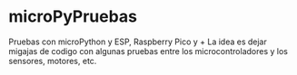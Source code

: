 # microPyPruebas
Pruebas con microPython y ESP, Raspberry Pico y +
La idea es dejar migajas de codigo con algunas pruebas entre los microcontroladores y los sensores, motores, etc.
